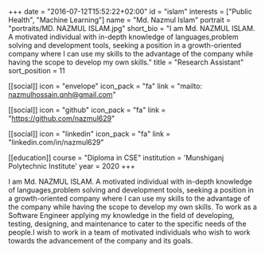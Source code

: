 +++
date = "2016-07-12T15:52:22+02:00"
id = "islam"
interests = ["Public Health", "Machine Learning"]
name = "Md. Nazmul Islam"
portrait = "portraits/MD. NAZMUL ISLAM.jpg"
short_bio = "I am Md. NAZMUL ISLAM. A motivated individual with in-depth knowledge of languages,problem solving and development tools, seeking a position in a growth-oriented company where I can use my skills to the advantage of the company while having the scope to develop my own skills."
title = "Research Assistant"
sort_position = 11

[[social]]
    icon = "envelope"
    icon_pack = "fa"
    link = "mailto: nazmulhossain.qnh@gmail.com"

[[social]]
    icon = "github"
    icon_pack = "fa"
    link = "https://github.com/nazmul629"

[[social]]
    icon = "linkedin"
    icon_pack = "fa"
    link = "linkedin.com/in/nazmul629"

[[education]]
    course = "Diploma in CSE"
    institution = 'Munshiganj Polytechnic Institute'
    year = 2020
+++

I am Md. NAZMUL ISLAM. A motivated individual with in-depth knowledge of languages,problem solving and development tools, seeking a position in a growth-oriented company where I can use my skills to the advantage of the company while having the scope to develop my own skills. To work as a Software Engineer applying my knowledge in the field of developing, testing, designing, and maintenance to cater to the specific needs of the people.I wish to work in a team of motivated individuals who wish to work towards the advancement of the company and its goals.
